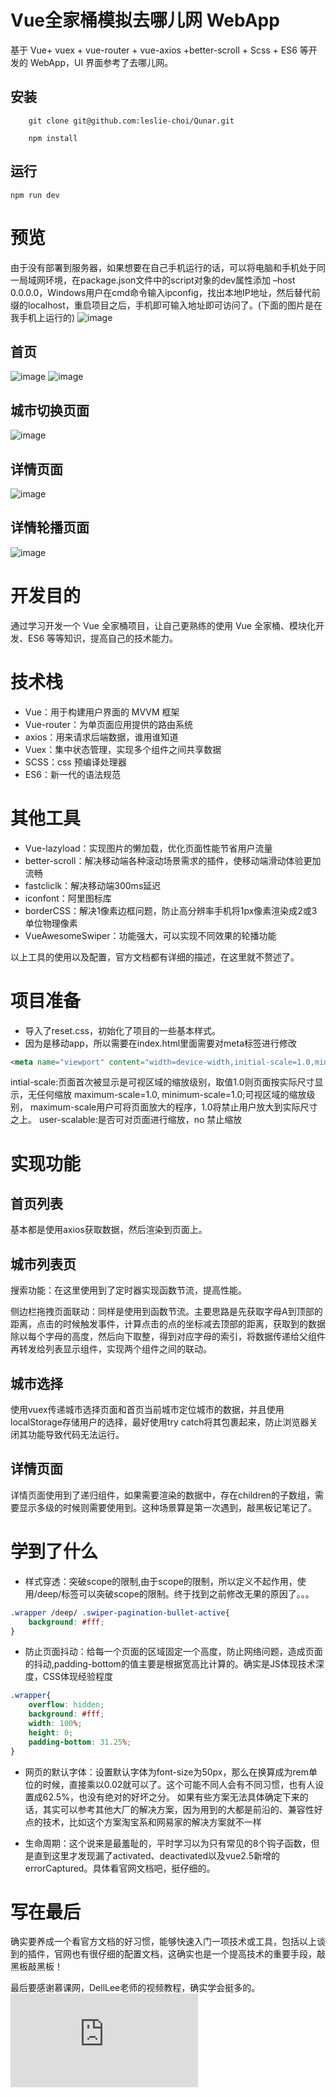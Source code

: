 # Vue全家桶模拟去哪儿网 WebApp

基于 Vue+ vuex + vue-router + vue-axios +better-scroll + Scss + ES6 等开发的 WebApp，UI 界面参考了去哪儿网。

## 安装

```
    git clone git@github.com:leslie-choi/Qunar.git

    npm install
```

## 运行

```
npm run dev

```

# 预览

由于没有部署到服务器，如果想要在自己手机运行的话，可以将电脑和手机处于同一局域网环境，在package.json文件中的script对象的dev属性添加 –host 0.0.0.0，Windows用户在cmd命令输入ipconfig，找出本地IP地址，然后替代前缀的localhost，重启项目之后，手机即可输入地址即可访问了。(下面的图片是在我手机上运行的)
![image](https://qunar-leslie.oss-cn-beijing.aliyuncs.com/phone.jpg)

## 首页
![image](https://qunar-leslie.oss-cn-beijing.aliyuncs.com/first_banner.png)
![image](https://qunar-leslie.oss-cn-beijing.aliyuncs.com/first_list.png)

## 城市切换页面
![image](https://qunar-leslie.oss-cn-beijing.aliyuncs.com/city.png)

## 详情页面
![image](https://qunar-leslie.oss-cn-beijing.aliyuncs.com/detail.png)

## 详情轮播页面
![image](https://qunar-leslie.oss-cn-beijing.aliyuncs.com/detail_banner.png)

# 开发目的

通过学习开发一个 Vue 全家桶项目，让自己更熟练的使用 Vue 全家桶、模块化开发、ES6 等等知识，提高自己的技术能力。

# 技术栈

* Vue：用于构建用户界面的 MVVM 框架
* Vue-router：为单页面应用提供的路由系统
* axios：用来请求后端数据，谁用谁知道
* Vuex：集中状态管理，实现多个组件之间共享数据
* SCSS：css 预编译处理器
* ES6：新一代的语法规范

# 其他工具
* Vue-lazyload：实现图片的懒加载，优化页面性能节省用户流量
* better-scroll：解决移动端各种滚动场景需求的插件，使移动端滑动体验更加流畅
* fastcliclk：解决移动端300ms延迟
* iconfont：阿里图标库
* borderCSS：解决1像素边框问题，防止高分辨率手机将1px像素渲染成2或3单位物理像素
* VueAwesomeSwiper：功能强大，可以实现不同效果的轮播功能

以上工具的使用以及配置，官方文档都有详细的描述，在这里就不赘述了。

# 项目准备

* 导入了reset.css，初始化了项目的一些基本样式。
* 因为是移动app，所以需要在index.html里面需要对meta标签进行修改

```html
<meta name="viewport" content="width=device-width,initial-scale=1.0,minimum-scale=1.0,maximum-scale=1.0,user-scalable=no">
```
intial-scale:页面首次被显示是可视区域的缩放级别，取值1.0则页面按实际尺寸显示，无任何缩放
maximum-scale=1.0, minimum-scale=1.0;可视区域的缩放级别，
maximum-scale用户可将页面放大的程序，1.0将禁止用户放大到实际尺寸之上。
user-scalable:是否可对页面进行缩放，no 禁止缩放

# 实现功能

## 首页列表

基本都是使用axios获取数据，然后渲染到页面上。

## 城市列表页

搜索功能：在这里使用到了定时器实现函数节流，提高性能。

侧边栏拖拽页面联动：同样是使用到函数节流。主要思路是先获取字母A到顶部的距离，点击的时候触发事件，计算点击的点的坐标减去顶部的距离，获取到的数据除以每个字母的高度，然后向下取整，得到对应字母的索引，将数据传递给父组件再转发给列表显示组件，实现两个组件之间的联动。

## 城市选择

使用vuex传递城市选择页面和首页当前城市定位城市的数据，并且使用localStorage存储用户的选择，最好使用try catch将其包裹起来，防止浏览器关闭其功能导致代码无法运行。

## 详情页面

详情页面使用到了递归组件，如果需要渲染的数据中，存在children的子数组，需要显示多级的时候则需要使用到。这种场景算是第一次遇到，敲黑板记笔记了。

# 学到了什么

* 样式穿透：突破scope的限制,由于scope的限制，所以定义不起作用，使用/deep/标签可以突破scope的限制。终于找到之前修改无果的原因了。。。

```css
.wrapper /deep/ .swiper-pagination-bullet-active{
    background: #fff;
}
```

* 防止页面抖动：给每一个页面的区域固定一个高度，防止网络问题，造成页面的抖动,padding-bottom的值主要是根据宽高比计算的。确实是JS体现技术深度，CSS体现经验程度

```css
.wrapper{
    overflow: hidden;
    background: #fff;
    width: 100%;
    height: 0;
    padding-bottom: 31.25%;
}
```

* 网页的默认字体：设置默认字体为font-size为50px，那么在换算成为rem单位的时候，直接乘以0.02就可以了。这个可能不同人会有不同习惯，也有人设置成62.5%，也没有绝对的好坏之分。
如果有些方案无法具体确定下来的话，其实可以参考其他大厂的解决方案，因为用到的大都是前沿的、兼容性好点的技术，比如这个方案淘宝系和网易家的解决方案就不一样

* 生命周期：这个说来是最羞耻的，平时学习以为只有常见的8个钩子函数，但是直到这里才发现漏了activated、deactivated以及vue2.5新增的errorCaptured。具体看官网文档吧，挺仔细的。

# 写在最后

确实要养成一个看官方文档的好习惯，能够快速入门一项技术或工具，包括以上谈到的插件，官网也有很仔细的配置文档，这确实也是一个提高技术的重要手段，敲黑板敲黑板！

最后要感谢慕课网，DellLee老师的视频教程，确实学会挺多的。![传送门](https://coding.imooc.com/class/evaluation/203.html#Anchor)
